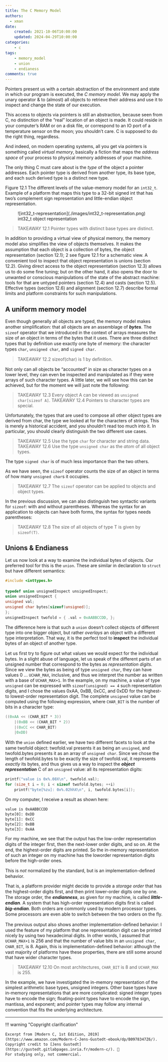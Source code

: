 ```yaml
---
title: The C Memory Model
authors:
  - xman
date:
    created: 2021-10-06T10:00:00
    updated: 2024-04-29T10:00:00
categories:
    - c
tags:
    - memory_model
    - union
    - endianess
comments: true
---
```


Pointers present us with a certain abstraction of the environment and state in which our program is executed, the *C memory model*. We may apply the unary operator & to (almost) all objects to retrieve their address and use it to inspect and change the state of our execution.

<!-- more -->

This access to objects via pointers is still an abstraction, because seen from C, no distinction of the “real” location of an object is made. It could reside in your computer’s RAM or on a disk ﬁle, or correspond to an IO port of a temperature sensor on the moon; you shouldn’t care. C is supposed to do the right thing, regardless.

And indeed, on modern operating systems, all you get via pointers is something called *virtual memory*, basically a ﬁction that maps the *address space* of your process to physical memory addresses of your machine.

The only thing C must care about is the *type* of the object a pointer addresses. Each pointer type is derived from another type, its base type, and each such derived type is a distinct new type.

Figure 12.1 The different levels of the value-memory model for an `int32_t`. Example of a platform that maps this type to a 32-bit signed int that has two’s complement sign representation and little-endian object representation.

<figure markdown="span">
    ![int32_t-representation](./images/int32_t-representation.png)
    <figcaption>int32_t object representation</figcaption>
</figure>

> TAKEAWAY 12.1 Pointer types with distinct base types are distinct.

In addition to providing a virtual view of physical memory, the memory model also simpliﬁes the view of objects themselves. It makes the assumption that each object is a collection of bytes, the object representation (section 12.1); 2 see ﬁgure 12.1 for a schematic view. A convenient tool to inspect that object representation is unions (section 12.2). Giving direct access to the object representation (section 12.3) allows us to do some ﬁne tuning; but on the other hand, it also opens the door to unwanted or conscious manipulations of the state of the abstract machine: tools for that are untyped pointers (section 12.4) and casts (section 12.5). Effective types (section 12.6) and alignment (section 12.7) describe formal limits and platform constraints for such manipulations.

## A uniform memory model

Even though generally all objects are typed, the memory model makes another simpliﬁcation: that all objects are an assemblage of ***bytes***. The `sizeof` operator that we introduced in the context of arrays measures the size of an object in terms of the bytes that it uses. There are three distinct types that by deﬁnition use exactly one byte of memory: the character types `char`, `unsigned char`, and `signed char`.

> TAKEAWAY 12.2 sizeof(char) is 1 by deﬁnition.

Not only can all objects be “accounted” in size as character types on a lower level, they can even be inspected and manipulated as if they were arrays of such character types. A little later, we will see how this can be achieved, but for the moment we will just note the following:

> TAKEAWAY 12.3 Every object A can be viewed as `unsigned char[sizeof A]`.
> TAKEAWAY 12.4 Pointers to character types are special.

Unfortunately, the types that are used to compose all other object types are derived from char, the type we looked at for the characters of strings. This is merely a historical accident, and you shouldn’t read too much into it. In particular, you should clearly distinguish the two different use cases.

> TAKEAWAY 12.5 Use the type `char` for character and string data.
> TAKEAWAY 12.6 Use the type `unsigned char` as the *atom* of all object types.

The type `signed char` is of much less importance than the two others.

As we have seen, the `sizeof` operator counts the size of an object in terms of how many `unsigned char`s it occupies.

> TAKEAWAY 12.7 The `sizeof` operator can be applied to objects and object types.

In the previous discussion, we can also distinguish two syntactic variants for `sizeof`: with and without parentheses. Whereas the syntax for an application to objects can have both forms, the syntax for types needs parentheses:

> TAKEAWAY 12.8 The size of all objects of type T is given by `sizeof(T)`.

## Unions & Endianess

Let us now look at a way to examine the individual bytes of objects. Our preferred tool for this is the `union`. These are similar in declaration to `struct` but have different semantics:

```c title="endianness.c"
#include <inttypes.h>

typedef union unsignedInspect unsignedInspect;
union unsignedInspect {
unsigned val;
unsigned char bytes[sizeof(unsigned)];
};
unsignedInspect twofold = { .val = 0xAABBCCDD, };
```

The difference here is that such a `union` doesn’t collect objects of different type into one bigger object, but rather *overlays* an object with a different type interpretation. That way, it is the perfect tool to **inspect** the individual bytes of an object of another type.

Let us ﬁrst try to ﬁgure out what values we would expect for the individual bytes. In a slight abuse of language, let us speak of the different parts of an unsigned number that correspond to the bytes as *representation digits*. Since we view the bytes as being of type `unsigned char`, they can have values 0 ... `UCHAR_MAX`, inclusive, and thus we interpret the number as written with a base of `UCHAR_MAX+1`. In the example, on my machine, a value of type `unsigned` can be expressed with `sizeof(unsigned) == 4` such representation digits, and I chose the values 0xAA, 0xBB, 0xCC, and 0xDD for the highest- to lowest-order representation digit. The complete `unsigned` value can be computed using the following expression, where `CHAR_BIT` is the number of bits in a character type:

```c
((0xAA << (CHAR_BIT * 3)) 
    |(0xBB << (CHAR_BIT * 2)) 
    |(0xCC << CHAR_BIT) 
    |0xDD)
```

With the `union` deﬁned earlier, we have two different facets to look at the same twofold object: twofold.val presents it as being an `unsigned`, and twofold.bytes presents it as an array of `unsigned char`. Since we chose the length of twofold.bytes to be exactly the size of twofold.val, it represents *exactly* its bytes, and thus gives us a way to inspect the ***object representation*** C of an `unsigned` value: all its representation digits:

```c title="endianness.c"
printf("value is 0x%.08X\n", twofold.val);
for (size_t i = 0; i < sizeof twofold.bytes; ++i)
    printf("byte[%zu]: 0x%.02hhX\n", i, twofold.bytes[i]);
```

On my computer, I receive a result as shown here:

```Shell
value is 0xAABBCCDD
byte[0]: 0xDD
byte[1]: 0xCC
byte[2]: 0xBB
byte[3]: 0xAA
```

For my machine, we see that the output has the low-order representation digits of the integer ﬁrst, then the next-lower order digits, and so on. At the end, the highest-order digits are printed. So the in-memory representation of such an integer on my machine has the loworder representation digits before the high-order ones.

This is *not* normalized by the standard, but is an implementation-deﬁned behavior.

That is, a platform provider might decide to provide a *storage order* that has the highest-order digits ﬁrst, and then print lower-order digits one by one. The storage order, the ***endianness***, as given for my machine, is called ***little-endian***. A system that has high-order representation digits ﬁrst is called ***big-endian***. Both orders are commonly used by modern processor types. Some processors are even able to switch between the two orders on the ﬂy.

The previous output also shows another implementation-deﬁned behavior: I used the feature of my platform that one representation digit can be printed nicely by using two hexadecimal digits. In other words, I assumed that `UCHAR_MAX+1` is 256 and that the number of value bits in an `unsigned char`, `CHAR_BIT`, is 8. Again, this is implementation-deﬁned behavior: although the vast majority of platforms have these properties, there are still some around that have wider character types.

> TAKEAWAY 12.10 On most architectures, `CHAR_BIT` is 8 and `UCHAR_MAX` is 255.

In the example, we have investigated the in-memory representation of the simplest arithmetic base types, unsigned integers. Other base types have in-memory representations that are more complicated: signed integer types have to encode the sign; ﬂoating-point types have to encode the sign, mantissa, and exponent; and pointer types may follow any internal convention that ﬁts the underlying architecture.

---

!!! warning "Copyright clarification"

    Excerpt from [Modern C, 1st Edition, 2019](https://www.amazon.com/Modern-C-Jens-Gustedt-ebook/dp/B0978347Z6/).
    Copyright credit to [Jens Gustedt](https://gustedt.gitlabpages.inria.fr/modern-c/). 🫡
    For studying only, not commercial.
